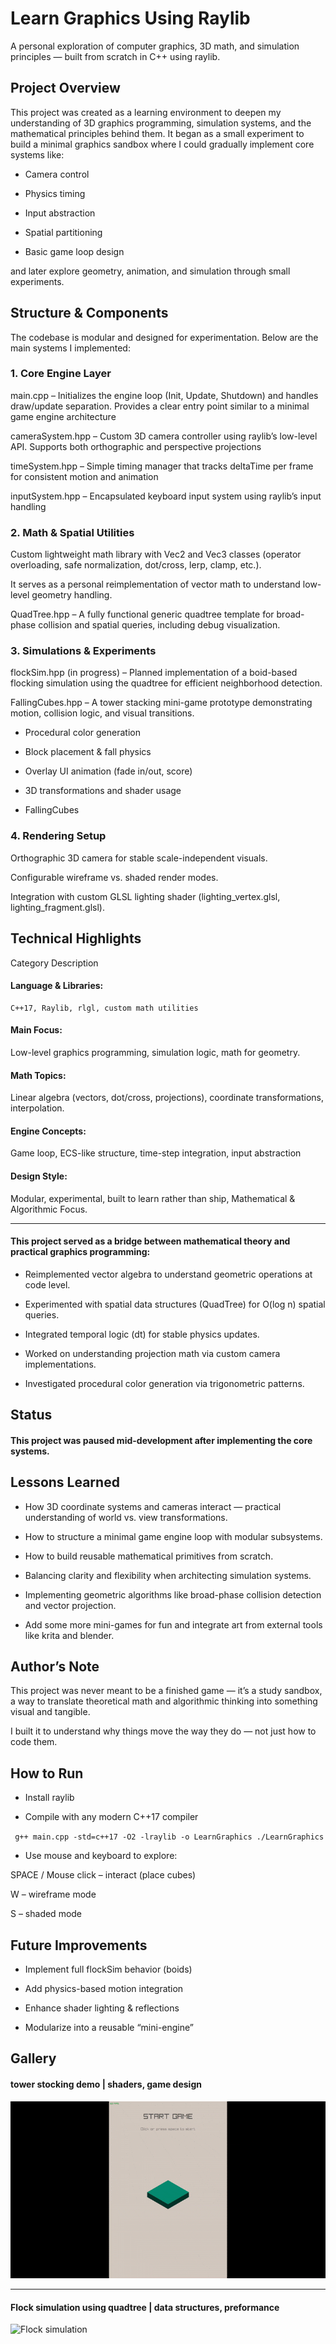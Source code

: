 # Learn Graphics Using Raylib

A personal exploration of computer graphics, 3D math, and simulation principles — built from scratch in C++ using raylib.

##  Project Overview

This project was created as a learning environment to deepen my understanding of 3D graphics programming, simulation systems, and the mathematical principles behind them.
It began as a small experiment to build a minimal graphics sandbox where I could gradually implement core systems like:

* Camera control

* Physics timing

* Input abstraction

* Spatial partitioning

* Basic game loop design

and later explore geometry, animation, and simulation through small experiments.

## Structure & Components

The codebase is modular and designed for experimentation.
Below are the main systems I implemented:

### 1. Core Engine Layer

main.cpp – Initializes the engine loop (Init, Update, Shutdown) and handles draw/update separation.
Provides a clear entry point similar to a minimal game engine architecture

cameraSystem.hpp – Custom 3D camera controller using raylib’s low-level API.
Supports both orthographic and perspective projections

timeSystem.hpp – Simple timing manager that tracks deltaTime per frame for consistent motion and animation

inputSystem.hpp – Encapsulated keyboard input system using raylib’s input handling

### 2. Math & Spatial Utilities

Custom lightweight math library with Vec2 and Vec3 classes (operator overloading, safe normalization, dot/cross, lerp, clamp, etc.).

It serves as a personal reimplementation of vector math to understand low-level geometry handling.

QuadTree.hpp – A fully functional generic quadtree template for broad-phase collision and spatial queries, including debug visualization.

### 3. Simulations & Experiments

flockSim.hpp (in progress) – Planned implementation of a boid-based flocking simulation using the quadtree for efficient neighborhood detection.

FallingCubes.hpp – A tower stacking mini-game prototype demonstrating motion, collision logic, and visual transitions.

* Procedural color generation

* Block placement & fall physics

* Overlay UI animation (fade in/out, score)

* 3D transformations and shader usage

*  FallingCubes

### 4. Rendering Setup

Orthographic 3D camera for stable scale-independent visuals.

Configurable wireframe vs. shaded render modes.

Integration with custom GLSL lighting shader (lighting_vertex.glsl, lighting_fragment.glsl).

## Technical Highlights
Category	Description
#### Language & Libraries:
	C++17, Raylib, rlgl, custom math utilities
#### Main Focus:
Low-level graphics programming, simulation logic, math for geometry.
#### Math Topics:
Linear algebra (vectors, dot/cross, projections), coordinate transformations, interpolation.
#### Engine Concepts:
Game loop, ECS-like structure, time-step integration, input abstraction
#### Design Style:
Modular, experimental, built to learn rather than ship,
Mathematical & Algorithmic Focus.

----

#### This project served as a bridge between mathematical theory and practical graphics programming:

- Reimplemented vector algebra to understand geometric operations at code level.

- Experimented with spatial data structures (QuadTree) for O(log n) spatial queries.

- Integrated temporal logic (dt) for stable physics updates.

- Worked on understanding projection math via custom camera implementations.

- Investigated procedural color generation via trigonometric patterns.

## Status

#### This project was paused mid-development after implementing the core systems.

## Lessons Learned

- How 3D coordinate systems and cameras interact — practical understanding of world vs. view transformations.

- How to structure a minimal game engine loop with modular subsystems.

- How to build reusable mathematical primitives from scratch.

- Balancing clarity and flexibility when architecting simulation systems.

- Implementing geometric algorithms like broad-phase collision detection and vector projection.

- Add some more mini-games for fun and integrate art from external tools like krita and blender.

## Author’s Note

This project was never meant to be a finished game —
it’s a study sandbox, a way to translate theoretical math and algorithmic thinking into something visual and tangible.

I built it to understand why things move the way they do — not just how to code them.

## How to Run

- Install raylib

- Compile with any modern C++17 compiler

` g++ main.cpp -std=c++17 -O2 -lraylib -o LearnGraphics
./LearnGraphics`

- Use mouse and keyboard to explore:

SPACE / Mouse click – interact (place cubes)

W – wireframe mode

S – shaded mode

## Future Improvements

- Implement full flockSim behavior (boids)

- Add physics-based motion integration

- Enhance shader lighting & reflections

- Modularize into a reusable “mini-engine”

## Gallery 
#### tower stocking demo | shaders, game design
![Tower stocking demo](docs/videos/tower-mini-game.gif)

---
#### Flock simulation using quadtree | data structures, preformance
![Flock simulation](docs/videos/flock-simulation.gif)